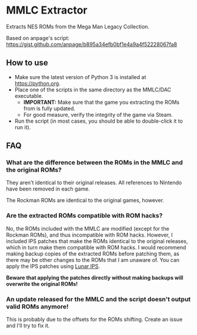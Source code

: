# MMLC Extractor
Extracts NES ROMs from the Mega Man Legacy Collection.

Based on anpage's script: https://gist.github.com/anpage/b895a34efb0bf1e4a9a4f52228067fa8

## How to use
* Make sure the latest version of Python 3 is installed at https://python.org.
* Place one of the scripts in the same directory as the MMLC/DAC executable.
  * **IMPORTANT:** Make sure that the game you extracting the ROMs from is fully updated.
  * For good measure, verify the integrity of the game via Steam.
* Run the script (in most cases, you should be able to double-click it to run it).

## FAQ
### What are the difference between the ROMs in the MMLC and the original ROMs?
They aren't identical to their original releases. All references to Nintendo have been removed in each game.

The Rockman ROMs are identical to the original games, however.

### Are the extracted ROMs compatible with ROM hacks?
No, the ROMs included with the MMLC are modified (except for the Rockman ROMs), and thus incompatible with ROM hacks. However, I included IPS patches that make the ROMs identical to the original releases, which in turn make them compatible with ROM hacks. I would recommend making backup copies of the extracted ROMs before patching them, as there may be other changes to the ROMs that I am unaware of. You can apply the IPS patches using [Lunar IPS](https://fusoya.eludevisibility.org/lips/).

**Beware that applying the patches directly without making backups will overwrite the original ROMs!**

### An update released for the MMLC and the script doesn't output valid ROMs anymore!
This is probably due to the offsets for the ROMs shifting. Create an issue and I'll try to fix it.
